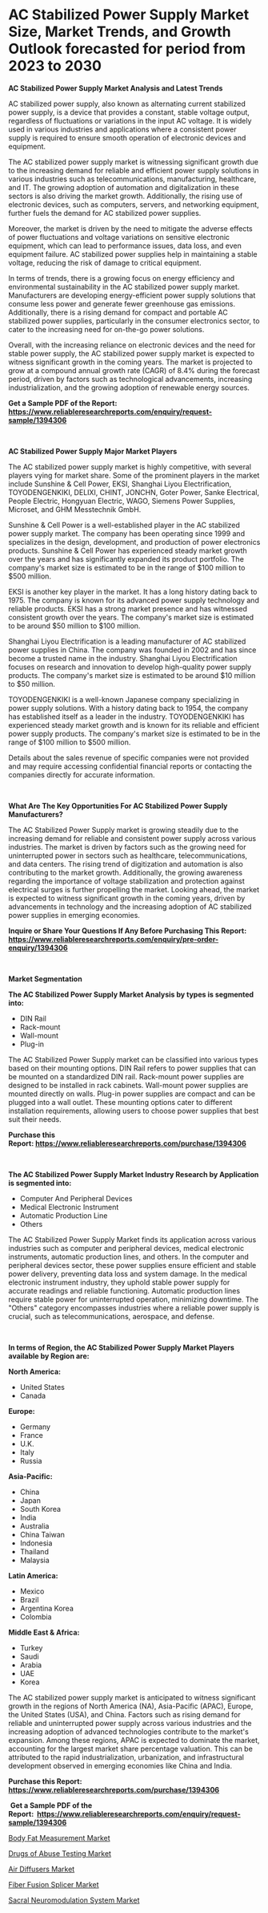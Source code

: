 <p><h1>AC Stabilized Power Supply Market Size, Market Trends, and Growth Outlook forecasted for period from 2023 to 2030</h1></p><p><strong>AC Stabilized Power Supply Market Analysis and Latest Trends</strong></p>
<p><p>AC stabilized power supply, also known as alternating current stabilized power supply, is a device that provides a constant, stable voltage output, regardless of fluctuations or variations in the input AC voltage. It is widely used in various industries and applications where a consistent power supply is required to ensure smooth operation of electronic devices and equipment.</p><p>The AC stabilized power supply market is witnessing significant growth due to the increasing demand for reliable and efficient power supply solutions in various industries such as telecommunications, manufacturing, healthcare, and IT. The growing adoption of automation and digitalization in these sectors is also driving the market growth. Additionally, the rising use of electronic devices, such as computers, servers, and networking equipment, further fuels the demand for AC stabilized power supplies.</p><p>Moreover, the market is driven by the need to mitigate the adverse effects of power fluctuations and voltage variations on sensitive electronic equipment, which can lead to performance issues, data loss, and even equipment failure. AC stabilized power supplies help in maintaining a stable voltage, reducing the risk of damage to critical equipment.</p><p>In terms of trends, there is a growing focus on energy efficiency and environmental sustainability in the AC stabilized power supply market. Manufacturers are developing energy-efficient power supply solutions that consume less power and generate fewer greenhouse gas emissions. Additionally, there is a rising demand for compact and portable AC stabilized power supplies, particularly in the consumer electronics sector, to cater to the increasing need for on-the-go power solutions.</p><p>Overall, with the increasing reliance on electronic devices and the need for stable power supply, the AC stabilized power supply market is expected to witness significant growth in the coming years. The market is projected to grow at a compound annual growth rate (CAGR) of 8.4% during the forecast period, driven by factors such as technological advancements, increasing industrialization, and the growing adoption of renewable energy sources.</p></p>
<p><strong>Get a Sample PDF of the Report:&nbsp; <a href="https://www.reliableresearchreports.com/enquiry/request-sample/1394306">https://www.reliableresearchreports.com/enquiry/request-sample/1394306</a></strong></p>
<p>&nbsp;</p>
<p><strong>AC Stabilized Power Supply Major Market Players</strong></p>
<p><p>The AC stabilized power supply market is highly competitive, with several players vying for market share. Some of the prominent players in the market include Sunshine & Cell Power, EKSI, Shanghai Liyou Electrification, TOYODENGENKIKI, DELIXI, CHINT, JONCHN, Goter Power, Sanke Electrical, People Electric, Hongyuan Electric, WAGO, Siemens Power Supplies, Microset, and GHM Messtechnik GmbH.</p><p>Sunshine & Cell Power is a well-established player in the AC stabilized power supply market. The company has been operating since 1999 and specializes in the design, development, and production of power electronics products. Sunshine & Cell Power has experienced steady market growth over the years and has significantly expanded its product portfolio. The company's market size is estimated to be in the range of $100 million to $500 million.</p><p>EKSI is another key player in the market. It has a long history dating back to 1975. The company is known for its advanced power supply technology and reliable products. EKSI has a strong market presence and has witnessed consistent growth over the years. The company's market size is estimated to be around $50 million to $100 million.</p><p>Shanghai Liyou Electrification is a leading manufacturer of AC stabilized power supplies in China. The company was founded in 2002 and has since become a trusted name in the industry. Shanghai Liyou Electrification focuses on research and innovation to develop high-quality power supply products. The company's market size is estimated to be around $10 million to $50 million.</p><p>TOYODENGENKIKI is a well-known Japanese company specializing in power supply solutions. With a history dating back to 1954, the company has established itself as a leader in the industry. TOYODENGENKIKI has experienced steady market growth and is known for its reliable and efficient power supply products. The company's market size is estimated to be in the range of $100 million to $500 million.</p><p>Details about the sales revenue of specific companies were not provided and may require accessing confidential financial reports or contacting the companies directly for accurate information.</p></p>
<p>&nbsp;</p>
<p><strong>What Are The Key Opportunities For AC Stabilized Power Supply Manufacturers?</strong></p>
<p><p>The AC Stabilized Power Supply market is growing steadily due to the increasing demand for reliable and consistent power supply across various industries. The market is driven by factors such as the growing need for uninterrupted power in sectors such as healthcare, telecommunications, and data centers. The rising trend of digitization and automation is also contributing to the market growth. Additionally, the growing awareness regarding the importance of voltage stabilization and protection against electrical surges is further propelling the market. Looking ahead, the market is expected to witness significant growth in the coming years, driven by advancements in technology and the increasing adoption of AC stabilized power supplies in emerging economies.</p></p>
<p><strong>Inquire or Share Your Questions If Any Before Purchasing This Report: <a href="https://www.reliableresearchreports.com/enquiry/pre-order-enquiry/1394306">https://www.reliableresearchreports.com/enquiry/pre-order-enquiry/1394306</a></strong></p>
<p>&nbsp;</p>
<p><strong>Market Segmentation</strong></p>
<p><strong>The AC Stabilized Power Supply Market Analysis by types is segmented into:</strong></p>
<p><ul><li>DIN Rail</li><li>Rack-mount</li><li>Wall-mount</li><li>Plug-in</li></ul></p>
<p><p>The AC Stabilized Power Supply market can be classified into various types based on their mounting options. DIN Rail refers to power supplies that can be mounted on a standardized DIN rail. Rack-mount power supplies are designed to be installed in rack cabinets. Wall-mount power supplies are mounted directly on walls. Plug-in power supplies are compact and can be plugged into a wall outlet. These mounting options cater to different installation requirements, allowing users to choose power supplies that best suit their needs.</p></p>
<p><strong>Purchase this Report:&nbsp;<a href="https://www.reliableresearchreports.com/purchase/1394306">https://www.reliableresearchreports.com/purchase/1394306</a></strong></p>
<p>&nbsp;</p>
<p><strong>The AC Stabilized Power Supply Market Industry Research by Application is segmented into:</strong></p>
<p><ul><li>Computer And Peripheral Devices</li><li>Medical Electronic Instrument</li><li>Automatic Production Line</li><li>Others</li></ul></p>
<p><p>The AC Stabilized Power Supply Market finds its application across various industries such as computer and peripheral devices, medical electronic instruments, automatic production lines, and others. In the computer and peripheral devices sector, these power supplies ensure efficient and stable power delivery, preventing data loss and system damage. In the medical electronic instrument industry, they uphold stable power supply for accurate readings and reliable functioning. Automatic production lines require stable power for uninterrupted operation, minimizing downtime. The "Others" category encompasses industries where a reliable power supply is crucial, such as telecommunications, aerospace, and defense.</p></p>
<p>&nbsp;</p>
<p><strong>In terms of Region, the AC Stabilized Power Supply Market Players available by Region are:</strong></p>
<p>
    <p> <strong> North America: </strong>
        <ul>
            <li>United States</li>
            <li>Canada</li>
        </ul>
        </p> 
    <p> <strong> Europe: </strong>
        <ul>
            <li>Germany</li>
            <li>France</li>
            <li>U.K.</li>
            <li>Italy</li>
            <li>Russia</li>
        </ul>
        </p> 
    <p> <strong> Asia-Pacific: </strong>
        <ul>
            <li>China</li>
            <li>Japan</li>
            <li>South Korea</li>
            <li>India</li>
            <li>Australia</li>
            <li>China Taiwan</li>
            <li>Indonesia</li>
            <li>Thailand</li>
            <li>Malaysia</li>
        </ul>
        </p> 
    <p> <strong> Latin America: </strong>
        <ul>
            <li>Mexico</li>
            <li>Brazil</li>
            <li>Argentina Korea</li>
            <li>Colombia</li>
        </ul>
        </p> 
    <p> <strong> Middle East & Africa: </strong>
        <ul>
            <li>Turkey</li>
            <li>Saudi</li>
            <li>Arabia</li>
            <li>UAE</li>
            <li>Korea</li>
        </ul>
    </p>
    </p>
<p><p>The AC stabilized power supply market is anticipated to witness significant growth in the regions of North America (NA), Asia-Pacific (APAC), Europe, the United States (USA), and China. Factors such as rising demand for reliable and uninterrupted power supply across various industries and the increasing adoption of advanced technologies contribute to the market's expansion. Among these regions, APAC is expected to dominate the market, accounting for the largest market share percentage valuation. This can be attributed to the rapid industrialization, urbanization, and infrastructural development observed in emerging economies like China and India.</p></p>
<p><strong>Purchase this Report: <a href="https://www.reliableresearchreports.com/purchase/1394306">https://www.reliableresearchreports.com/purchase/1394306</a></strong></p>
<p>&nbsp;<strong>Get a Sample PDF of the Report:&nbsp;&nbsp;<a href="https://www.reliableresearchreports.com/enquiry/request-sample/1394306">https://www.reliableresearchreports.com/enquiry/request-sample/1394306</a></strong></p>
<p><strong></strong></p>
<p><p><a href="https://www.linkedin.com/pulse/body-fat-measurement-market-research-report-unlocks-analysis-s9q6e/">Body Fat Measurement Market</a></p><p><a href="https://medium.com/@maryg156987/drugs-of-abuse-testing-market-size-growth-forecast-2023-2030-65a83b568f44">Drugs of Abuse Testing Market</a></p><p><a href="https://www.linkedin.com/pulse/air-diffusers-market-size-share-amp-trends-analysis-report-w6o6c/">Air Diffusers Market</a></p><p><a href="https://www.linkedin.com/pulse/fiber-fusion-splicer-market-research-report-provides-thorough-ouagc/">Fiber Fusion Splicer Market</a></p><p><a href="https://medium.com/@nathanl41025/sacral-neuromodulation-system-market-size-growth-forecast-2023-2030-61dd4c0f9023">Sacral Neuromodulation System Market</a></p></p>